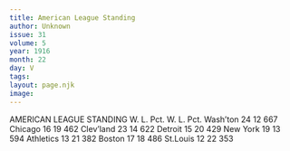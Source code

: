 ```yaml
---
title: American League Standing
author: Unknown
issue: 31
volume: 5
year: 1916
month: 22
day: V
tags:
layout: page.njk
image:
---
```

AMERICAN LEAGUE STANDING    W. L. Pct. W. L. Pct. Wash’ton 24 12 667 Chicago 16 19 462 Clev’land 23 14 622 Detroit 15 20 429 New York 19 13 594 Athletics 13 21 382 Boston 17 18 486 St.Louis 12 22 353 
